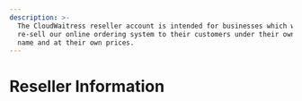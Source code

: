 ```yaml
---
description: >-
  The CloudWaitress reseller account is intended for businesses which want to
  re-sell our online ordering system to their customers under their own brand
  name and at their own prices.
---
```


# Reseller Information


